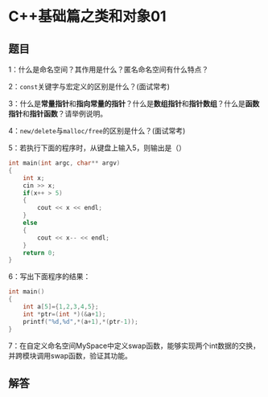 # C++基础篇之类和对象01

## 题目

1：什么是命名空间？其作用是什么？匿名命名空间有什么特点？

2：`const`关键字与宏定义的区别是什么？(面试常考)

3：什么是**常量指针**和**指向常量的指针**？什么是**数组指针**和**指针数组**？什么是**函数指针**和**指针函数**？请举例说明。

4：`new/delete`与`malloc/free`的区别是什么？(面试常考)

5：若执行下面的程序时，从键盘上输入5，则输出是（）

```c++
int main(int argc, char** argv)
{
    int x;
    cin >> x;
    if(x++ > 5)
    {
    	cout << x << endl;
    }
    else
    {
	    cout << x-- << endl;
    }
    return 0;
}
```

6：写出下面程序的结果：

```c++
int main()
{
    int a[5]={1,2,3,4,5};
    int *ptr=(int *)(&a+1);
    printf("%d,%d",*(a+1),*(ptr-1));
}
```

7：在自定义命名空间MySpace中定义swap函数，能够实现两个int数据的交换，并跨模块调用swap函数，验证其功能。

## 解答







